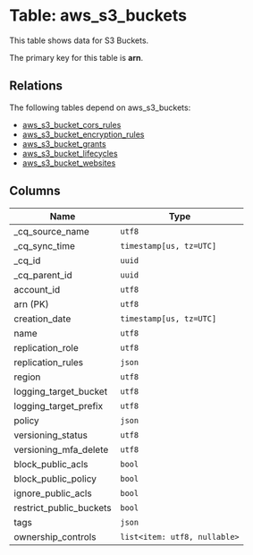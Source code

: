 # Table: aws_s3_buckets

This table shows data for S3 Buckets.

The primary key for this table is **arn**.

## Relations

The following tables depend on aws_s3_buckets:
  - [aws_s3_bucket_cors_rules](aws_s3_bucket_cors_rules)
  - [aws_s3_bucket_encryption_rules](aws_s3_bucket_encryption_rules)
  - [aws_s3_bucket_grants](aws_s3_bucket_grants)
  - [aws_s3_bucket_lifecycles](aws_s3_bucket_lifecycles)
  - [aws_s3_bucket_websites](aws_s3_bucket_websites)

## Columns

| Name          | Type          |
| ------------- | ------------- |
|_cq_source_name|`utf8`|
|_cq_sync_time|`timestamp[us, tz=UTC]`|
|_cq_id|`uuid`|
|_cq_parent_id|`uuid`|
|account_id|`utf8`|
|arn (PK)|`utf8`|
|creation_date|`timestamp[us, tz=UTC]`|
|name|`utf8`|
|replication_role|`utf8`|
|replication_rules|`json`|
|region|`utf8`|
|logging_target_bucket|`utf8`|
|logging_target_prefix|`utf8`|
|policy|`json`|
|versioning_status|`utf8`|
|versioning_mfa_delete|`utf8`|
|block_public_acls|`bool`|
|block_public_policy|`bool`|
|ignore_public_acls|`bool`|
|restrict_public_buckets|`bool`|
|tags|`json`|
|ownership_controls|`list<item: utf8, nullable>`|